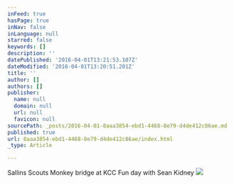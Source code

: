 ```yaml
---
inFeed: true
hasPage: true
inNav: false
inLanguage: null
starred: false
keywords: []
description: ''
datePublished: '2016-04-01T13:21:53.107Z'
dateModified: '2016-04-01T13:20:51.201Z'
title: ''
author: []
authors: []
publisher:
  name: null
  domain: null
  url: null
  favicon: null
sourcePath: _posts/2016-04-01-8aaa3854-ebd1-4468-8e79-d4de412c86ae.md
published: true
url: 8aaa3854-ebd1-4468-8e79-d4de412c86ae/index.html
_type: Article

---
```

Sallins Scouts Monkey bridge at KCC Fun day with Sean Kidney
![](https://the-grid-user-content.s3-us-west-2.amazonaws.com/5530f5e8-b5df-4bba-90db-ccdd4a9334c3.png)